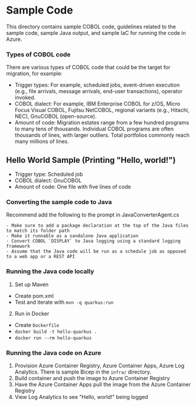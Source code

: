 # Sample Code

This directory contains sample COBOL code, guidelines related to the sample code, sample Java output, and sample IaC for running the code in Azure.

### Types of COBOL code

There are various types of COBOL code that could be the target for migration, for example:

- Trigger types: For example, scheduled jobs, event-driven execution (e.g., file arrivals, message arrivals, end-user transactions), operator invoked.
- COBOL dialect: For example, IBM Enterprise COBOL for z/OS, Micro Focus Visual COBOL, Fujitsu NetCOBOL, regional variants (e.g., Hitachi, NEC), GnuCOBOL (open-source).
- Amount of code: Migration estates range from a few hundred programs to many tens of thousands. Individual COBOL programs are often thousands of lines, with larger outliers. Total portfolios commonly reach many millions of lines.

## Hello World Sample (Printing "Hello, world!")

- Trigger type: Scheduled job
- COBOL dialect: GnuCOBOL
- Amount of code: One file with five lines of code

### Converting the sample code to Java
Recommend add the following to the prompt in JavaConverterAgent.cs
```
- Make sure to add a package declaration at the top of the Java files to match its folder path
- Make it runnable as a sandalone Java application
- Convert COBOL `DISPLAY` to Java logging using a standard logging framework
- Assume that the Java code will be run as a schedule job as opposed to a web app or a REST API
```

### Running the Java code locally
1. Set up Maven
  - Create pom.xml
  - Test and iterate with `mvn -q quarkus:run`
2. Run in Docker
  - Create `Dockerfile`
  - `docker build -t hello-quarkus .`
  - `docker run --rm hello-quarkus`

### Running the Java code on Azure
1. Provision Azure Container Registry, Azure Container Apps, Azure Log Analytics. There is sample Bicep in the  `infra/` directory.
2. Build container and push the image to Azure Container Registry
3. Have the Azure Container Apps pull the image from the Azure Container Registry
4. View Log Analytics to see "Hello, world!" being logged
